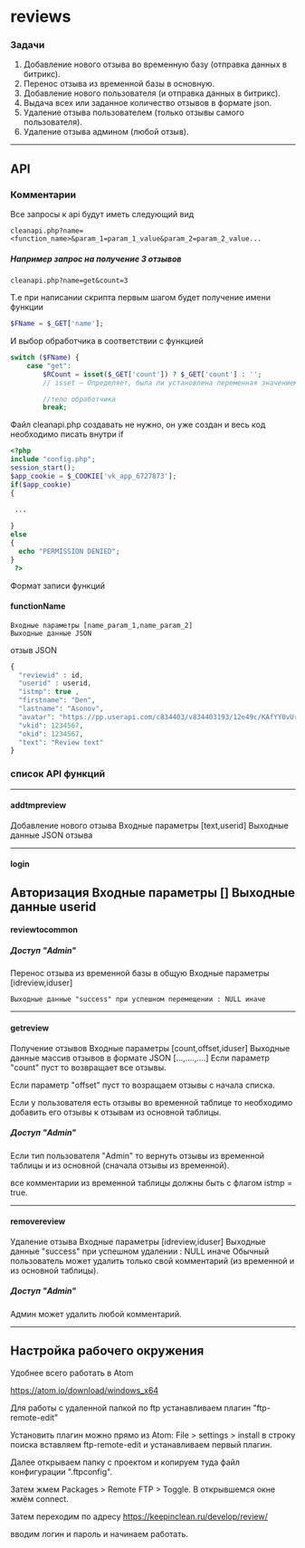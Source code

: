 # reviews
### Задачи
1. Добавление нового отзыва во временную базу (отправка данных в битрикс).
2. Перенос отзыва из временной базы в основную.
3. Добавление нового пользователя (и отправка данных в битрикс).
4. Выдача всех или заданное количество отзывов в формате json.
5. Удаление отзыва пользователем (только отзывы самого пользователя).
6. Удаление отзыва админом (любой отзыв).

----

## API

### Комментарии

Все запросы к api будут иметь следующий вид 
```http
cleanapi.php?name=<function_name>&param_1=param_1_value&param_2=param_2_value...
```
##### Например запрос на получение 3 отзывов 
```http
cleanapi.php?name=get&count=3
```
Т.е при написании скрипта первым шагом будет получение имени функции
```php
$FName = $_GET['name'];
```
И выбор обработчика в соответствии с функцией 
```php
switch ($FName) {
    case "get":
        $RCount = isset($_GET['count']) ? $_GET['count'] : '';
        // isset — Определяет, была ли установлена переменная значением, отличным от NULL

        //тело обработчика
        break;
```
Файл cleanapi.php создавать не нужно, он уже создан и весь код необходимо писать внутри if
```php
<?php
include "config.php";
session_start();
$app_cookie = $_COOKIE['vk_app_6727873'];
if($app_cookie)
{
  
 ...

}
else
{
  echo "PERMISSION DENIED";
}
 ?>

```
Формат записи функций

#### functionName

    Входные параметры [name_param_1,name_param_2]
    Выходные данные JSON

отзыв JSON
```php
{
  "reviewid" : id,
  "userid" : userid,
  "istmp": true ,
  "firstname": "Den",
  "lastname": "Asonov",
  "avatar": "https://pp.userapi.com/c834403/v834403193/12e49c/KAfYY0vUrFQ.jpg",
  "vkid": 1234567,
  "okid": 1234567,
  "text": "Review text"
}
```

### список API функций

-----

#### addtmpreview
Добавление нового отзыва
    Входные параметры [text,userid]
    Выходные данные JSON отзыва

 -----

#### login
Авторизация
    Входные параметры []
    Выходные данные userid
 -----

#### reviewtocommon
##### Доступ "Admin"
Перенос отзыва из временной базы в общую
    Входные параметры [idreview,iduser]

    Выходные данные "success" при успешном перемещении : NULL иначе

 -----

#### getreview
Получение отзывов
    Входные параметры [count,offset,iduser]
    Выходные данные массив отзывов в формате JSON [...,....,....]
Если параметр "count" пуст то возвращает все отзывы.

Если параметр "offset" пуст то возращаем отзывы с начала списка.

Если у пользователя есть отзывы во временной таблице то необходимо добавить его отзывы к отзывам из основной таблицы.

##### Доступ "Admin"
Если тип пользователя "Admin" то вернуть отзывы из временной таблицы и из основной (сначала отзывы из временной).

все комментарии из временной таблицы должны быть с флагом istmp = true.

 -----

#### removereview
Удаление отзыва
    Входные параметры [idreview,iduser]
    Выходные данные "success" при успешном удалении : NULL иначе
Обычный пользователь может удалить только свой комментарий (из временной и из основной таблицы).

##### Доступ "Admin"
Админ может удалить любой комментарий.


------

## Настройка рабочего окружения

Удобнее всего работать в Atom

https://atom.io/download/windows_x64

Для работы с удаленной папкой по ftp устанавливаем плагин "ftp-remote-edit"

Установить плагин можно прямо из Atom: File > settings > install в строку поиска вставляем ftp-remote-edit и устанавливаем первый плагин.

Далее открываем папку с проектом и копируем туда файл конфигурации ".ftpconfig".

Затем жмем Packages > Remote FTP > Toggle. В открывшемся окне жмём connect.

Затем переходим по адресу https://keepinclean.ru/develop/review/ 

вводим логин и пароль и начинаем работать.
